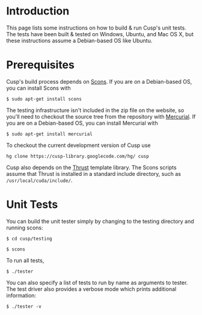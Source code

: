# Introduction #

This page lists some instructions on how to build & run Cusp's unit tests.  The tests have
been built & tested on Windows, Ubuntu, and Mac OS X, but these instructions assume a Debian-based OS like Ubuntu.

# Prerequisites #

Cusp's build process depends on [Scons](http://www.scons.org).  If you are on a
Debian-based OS, you can install Scons with

`$ sudo apt-get install scons`

The testing infrastructure isn't included in the zip file on the
website, so you'll need to checkout the source tree from the
repository with [Mercurial](http://mercurial.selenic.com/).  If you are on a Debian-based OS, you can install Mercurial with

`$ sudo apt-get install mercurial`

To checkout the current development version of Cusp use

`hg clone https://cusp-library.googlecode.com/hg/ cusp`

Cusp also depends on the [Thrust](http://thrust.googlecode.com/) template library.  The Scons scripts assume that Thrust is installed in a standard include directory, such as `/usr/local/cuda/include/`.

# Unit Tests #

You can build the unit tester simply by changing to the testing
directory and running scons:

`$ cd cusp/testing`

`$ scons`

To run all tests,

`$ ./tester`

You can also specify a list of tests to run by name as arguments to tester.  The test driver also provides a verbose mode which prints additional information:

`$ ./tester -v`
